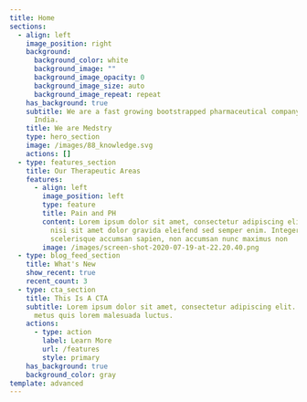 ```yaml
---
title: Home
sections:
  - align: left
    image_position: right
    background:
      background_color: white
      background_image: ""
      background_image_opacity: 0
      background_image_size: auto
      background_image_repeat: repeat
    has_background: true
    subtitle: We are a fast growing bootstrapped pharmaceutical company based out of
      India.
    title: We are Medstry
    type: hero_section
    image: /images/88_knowledge.svg
    actions: []
  - type: features_section
    title: Our Therapeutic Areas
    features:
      - align: left
        image_position: left
        type: feature
        title: Pain and PH
        content: Lorem ipsum dolor sit amet, consectetur adipiscing elit. Quisque et
          nisi sit amet dolor gravida eleifend sed semper enim. Integer
          scelerisque accumsan sapien, non accumsan nunc maximus non
        image: /images/screen-shot-2020-07-19-at-22.20.40.png
  - type: blog_feed_section
    title: What's New
    show_recent: true
    recent_count: 3
  - type: cta_section
    title: This Is A CTA
    subtitle: Lorem ipsum dolor sit amet, consectetur adipiscing elit. Nullam a
      metus quis lorem malesuada luctus.
    actions:
      - type: action
        label: Learn More
        url: /features
        style: primary
    has_background: true
    background_color: gray
template: advanced
---
```

